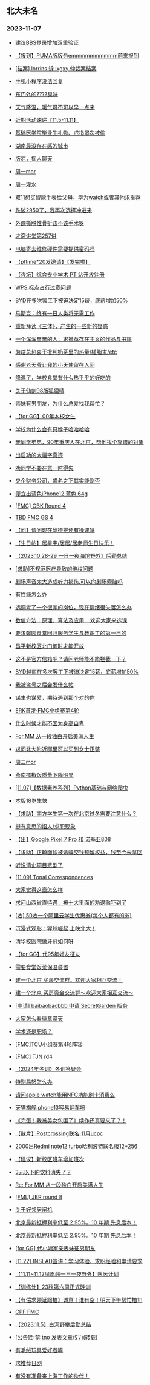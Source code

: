 ## 北大未名 
### 2023-11-07

+ [建议BBS登录增加双重验证](https://bbs.pku.edu.cn/v2/post-read.php?bid=1&threadid=18675607)

+ [【报到】PUMA版版务emmmmmmmmmm前来报到](https://bbs.pku.edu.cn/v2/post-read.php?bid=740&threadid=18675678)

+ [[结案] lorrins 诉 lxgxy 仲裁案结案](https://bbs.pku.edu.cn/v2/post-read.php?bid=164&threadid=18676016)

+ [手机小程序没法回复](https://bbs.pku.edu.cn/v2/post-read.php?bid=16&threadid=18675963)

+ [东门外的????臭味](https://bbs.pku.edu.cn/v2/post-read.php?bid=1431&threadid=18675928)

+ [天气降温，暖气可不可以早一点来](https://bbs.pku.edu.cn/v2/post-read.php?bid=1431&threadid=18675425)

+ [近期活动速递【11.5-11.11】](https://bbs.pku.edu.cn/v2/post-read.php?bid=31&threadid=18675739)

+ [基础医学院毕业生礼物、戒指屡次被偷](https://bbs.pku.edu.cn/v2/post-read.php?bid=138&threadid=18675921)

+ [湖南最没存在感的城市](https://bbs.pku.edu.cn/v2/post-read.php?bid=474&threadid=18675224)

+ [版凉，摇人聊天](https://bbs.pku.edu.cn/v2/post-read.php?bid=474&threadid=18576748)

+ [周一mor](https://bbs.pku.edu.cn/v2/post-read.php?bid=468&threadid=18675649)

+ [周一灌水](https://bbs.pku.edu.cn/v2/post-read.php?bid=610&threadid=18675675)

+ [双11想买智能手表给父母，华为watch或者其他求推荐](https://bbs.pku.edu.cn/v2/post-read.php?bid=244&threadid=18671428)

+ [跌破2950了，我再次选择冲进来](https://bbs.pku.edu.cn/v2/post-read.php?bid=249&threadid=18668674)

+ [外踝撕脱性骨折该不该手术呀](https://bbs.pku.edu.cn/v2/post-read.php?bid=244&threadid=18672619)

+ [才斋讲堂第257讲](https://bbs.pku.edu.cn/v2/post-read.php?bid=342&threadid=18675958)

+ [电脑寄去维修硬件需要提供密码吗](https://bbs.pku.edu.cn/v2/post-read.php?bid=484&threadid=18675815)

+ [【pttime*20发邀请】【发完啦】](https://bbs.pku.edu.cn/v2/post-read.php?bid=209&threadid=18667088)

+ [【杏坛】综合专业学术 PT 站开放注册](https://bbs.pku.edu.cn/v2/post-read.php?bid=209&threadid=18675982)

+ [WPS 标点占行过宽问题](https://bbs.pku.edu.cn/v2/post-read.php?bid=13&threadid=18675879)

+ [BYD在多次罢工下被迫决定15薪，底薪增加50%](https://bbs.pku.edu.cn/v2/post-read.php?bid=251&threadid=18675759)

+ [马斯克：终有一日人类将无需工作](https://bbs.pku.edu.cn/v2/post-read.php?bid=251&threadid=18674979)

+ [重新拜读《三体》，产生的一些新的疑惑](https://bbs.pku.edu.cn/v2/post-read.php?bid=53&threadid=18675446)

+ [一个浑浑噩噩的人，求推荐存在主义的作品与书籍](https://bbs.pku.edu.cn/v2/post-read.php?bid=53&threadid=18609762)

+ [为啥总热衷于批判奶茶里的热量/植脂末/etc](https://bbs.pku.edu.cn/v2/post-read.php?bid=90&threadid=18675954)

+ [感谢老天爷让我的小天使留在人间](https://bbs.pku.edu.cn/v2/post-read.php?bid=151&threadid=18675985)

+ [降温了，学校食堂有什么热乎乎的好吃的](https://bbs.pku.edu.cn/v2/post-read.php?bid=90&threadid=18675856)

+ [关于仙剑98版狐狸精](https://bbs.pku.edu.cn/v2/post-read.php?bid=838&threadid=18675476)

+ [师妹有男朋友，为什么总爱找我帮忙？](https://bbs.pku.edu.cn/v2/post-read.php?bid=103&threadid=18675541)

+ [【for GG】00年本校女生](https://bbs.pku.edu.cn/v2/post-read.php?bid=167&threadid=18675530)

+ [学校为什么会有只猴子哈哈哈哈](https://bbs.pku.edu.cn/v2/post-read.php?bid=103&threadid=18675701)

+ [我同学弟弟，90年重庆人在北京，帮他找个靠谱的对象](https://bbs.pku.edu.cn/v2/post-read.php?bid=167&threadid=18675164)

+ [出启功的大幅字真迹](https://bbs.pku.edu.cn/v2/post-read.php?bid=71&threadid=18675848)

+ [劝同学不要在意一时得失](https://bbs.pku.edu.cn/v2/post-read.php?bid=99&threadid=18675493)

+ [央企财务公司，盛名之下其实能副否](https://bbs.pku.edu.cn/v2/post-read.php?bid=99&threadid=18675020)

+ [便宜出蓝色iPhone12 蓝色 64g](https://bbs.pku.edu.cn/v2/post-read.php?bid=71&threadid=18675981)

+ [[FMC] GBK Round 4](https://bbs.pku.edu.cn/v2/post-read.php?bid=519&threadid=18675763)

+ [TBD FMC GS 4](https://bbs.pku.edu.cn/v2/post-read.php?bid=519&threadid=18676027)

+ [【问】请问现在邱德拔还有操课吗](https://bbs.pku.edu.cn/v2/post-read.php?bid=219&threadid=18644114)

+ [【生日帖】居星宇/居居/居老师生日快乐！](https://bbs.pku.edu.cn/v2/post-read.php?bid=224&threadid=18675258)

+ [【2023.10.28-29 一日一夜海坨野外】后勤总结](https://bbs.pku.edu.cn/v2/post-read.php?bid=224&threadid=18672597)

+ [[求助]不规范医疗导致的维权问题](https://bbs.pku.edu.cn/v2/post-read.php?bid=301&threadid=18672195)

+ [剧场声音太大造成听力损伤,可以向剧场索赔吗](https://bbs.pku.edu.cn/v2/post-read.php?bid=301&threadid=18647495)

+ [有性瘾怎么办](https://bbs.pku.edu.cn/v2/post-read.php?bid=690&threadid=18675173)

+ [选调考了一个很差的岗位，现在情绪很失落怎么办](https://bbs.pku.edu.cn/v2/post-read.php?bid=690&threadid=18674785)

+ [数值方法：原理、算法及应用    欢迎大家来选课](https://bbs.pku.edu.cn/v2/post-read.php?bid=1408&threadid=18376256)

+ [要求馨园食堂回归服务学生与教职工的第一目的](https://bbs.pku.edu.cn/v2/post-read.php?bid=438&threadid=18675314)

+ [昌平新校区北门何时才能开放](https://bbs.pku.edu.cn/v2/post-read.php?bid=438&threadid=18671507)

+ [这不是官方信箱吧？请问老师能不能拦截一下？](https://bbs.pku.edu.cn/v2/post-read.php?bid=668&threadid=18675684)

+ [BYD越南在多次罢工下被迫决定15薪，底薪增加50%](https://bbs.pku.edu.cn/v2/post-read.php?bid=251&threadid=18675759)

+ [我被盗号之后会发什么帖](https://bbs.pku.edu.cn/v2/post-read.php?bid=103&threadid=18675983)

+ [谋生也谋爱，期待遇到那个对的你](https://bbs.pku.edu.cn/v2/post-read.php?bid=167&threadid=18676082)

+ [ERK首发·FMC小组赛第4轮](https://bbs.pku.edu.cn/v2/post-read.php?bid=519&threadid=18676090)

+ [什么时候才能不因为身高自卑](https://bbs.pku.edu.cn/v2/post-read.php?bid=690&threadid=18675297)

+ [For MM 从一段独白开启美满人生](https://bbs.pku.edu.cn/v2/post-read.php?bid=167&threadid=18676080)

+ [求问北大附近哪里可以买到女士正装](https://bbs.pku.edu.cn/v2/post-read.php?bid=99&threadid=18675902)

+ [周二mor](https://bbs.pku.edu.cn/v2/post-read.php?bid=468&threadid=18676168)

+ [燕南擂椒饭质量下降明显](https://bbs.pku.edu.cn/v2/post-read.php?bid=1431&threadid=18675720)

+ [[11.07]【数据素养系列】Python基础与网络爬虫](https://bbs.pku.edu.cn/v2/post-read.php?bid=25&threadid=18676176)

+ [本版18岁生快](https://bbs.pku.edu.cn/v2/post-read.php?bid=838&threadid=18667200)

+ [【求助】南方学生第一次在北京过冬需要注意什么？](https://bbs.pku.edu.cn/v2/post-read.php?bid=103&threadid=18676091)

+ [挺有意思的招人/求职现象](https://bbs.pku.edu.cn/v2/post-read.php?bid=99&threadid=18675809)

+ [【出】Google Pixel 7 Pro 和 诺基亚808](https://bbs.pku.edu.cn/v2/post-read.php?bid=71&threadid=18675984)

+ [【求助】正畸面诊被诱骗交钱预留权益，钱至今未拿回](https://bbs.pku.edu.cn/v2/post-read.php?bid=301&threadid=18676181)

+ [听说清史项目悲剧了](https://bbs.pku.edu.cn/v2/post-read.php?bid=33&threadid=18676192)

+ [[11.09] Tonal Correspondences](https://bbs.pku.edu.cn/v2/post-read.php?bid=342&threadid=18676185)

+ [大家觉得这壶怎么样](https://bbs.pku.edu.cn/v2/post-read.php?bid=296&threadid=18675227)

+ [求问山西省直待遇，被十大里面的劝退贴吓到了](https://bbs.pku.edu.cn/v2/post-read.php?bid=99&threadid=18671794)

+ [[收] 50收一个阿里云学生优惠券(每个人都有的券)](https://bbs.pku.edu.cn/v2/post-read.php?bid=71&threadid=18676083)

+ [沉浸式观影：猩球崛起 上映北大！](https://bbs.pku.edu.cn/v2/post-read.php?bid=1431&threadid=18675814)

+ [清华校医院做牙冠如何呀](https://bbs.pku.edu.cn/v2/post-read.php?bid=104&threadid=18676199)

+ [【for GG】代95年好友征友](https://bbs.pku.edu.cn/v2/post-read.php?bid=167&threadid=18676023)

+ [需要食堂饭菜保温装置](https://bbs.pku.edu.cn/v2/post-read.php?bid=138&threadid=18675897)

+ [建一个北京 买房交流群。欢迎大家相互交流！](https://bbs.pku.edu.cn/v2/post-read.php?bid=104&threadid=18676203)

+ [建一个北京 买房资金交流群～欢迎大家相互交流～](https://bbs.pku.edu.cn/v2/post-read.php?bid=244&threadid=18676206)

+ [[申请] baibaobaobbb 申请 SecretGarden 版务](https://bbs.pku.edu.cn/v2/post-read.php?bid=751&threadid=18665411)

+ [大家怎么看待章泽天](https://bbs.pku.edu.cn/v2/post-read.php?bid=103&threadid=18676191)

+ [学术还是职场？](https://bbs.pku.edu.cn/v2/post-read.php?bid=141&threadid=18676124)

+ [[FMC]TCU小组赛第4轮阵容](https://bbs.pku.edu.cn/v2/post-read.php?bid=519&threadid=18676236)

+ [[FMC] TJN rd4](https://bbs.pku.edu.cn/v2/post-read.php?bid=519&threadid=18676230)

+ [【2024年冬训】冬训答疑会](https://bbs.pku.edu.cn/v2/post-read.php?bid=224&threadid=18676221)

+ [特别易怒怎么办](https://bbs.pku.edu.cn/v2/post-read.php?bid=690&threadid=18676189)

+ [请问apple watch能用NFC功能刷卡消费么](https://bbs.pku.edu.cn/v2/post-read.php?bid=488&threadid=18674502)

+ [天猫旗舰iphone13容易翻车吗](https://bbs.pku.edu.cn/v2/post-read.php?bid=488&threadid=18676255)

+ [《完蛋！我被美女包围了》续作还真要来了？！](https://bbs.pku.edu.cn/v2/post-read.php?bid=251&threadid=18676248)

+ [【散片】Postcrossing联名·11月ucpc](https://bbs.pku.edu.cn/v2/post-read.php?bid=1367&threadid=18675384)

+ [2000出Redmi note12 turbo哈利波特联名版12+256](https://bbs.pku.edu.cn/v2/post-read.php?bid=71&threadid=18676229)

+ [【建议】新校区班车增加班次](https://bbs.pku.edu.cn/v2/post-read.php?bid=438&threadid=18640541)

+ [3元以下的饮料消失了？](https://bbs.pku.edu.cn/v2/post-read.php?bid=606&threadid=18676267)

+ [Re: For MM 从一段独白开启美满人生](https://bbs.pku.edu.cn/v2/post-read.php?bid=167&threadid=18676080)

+ [[FML] JBR round 8](https://bbs.pku.edu.cn/v2/post-read.php?bid=519&threadid=18676276)

+ [关于好邻居闸机](https://bbs.pku.edu.cn/v2/post-read.php?bid=138&threadid=18667670)

+ [北京最新抵押利率低至 2.95%。10 年期 先息后本！](https://bbs.pku.edu.cn/v2/post-read.php?bid=104&threadid=18676308)

+ [北京最新抵押利率低至 2.95%。10 年期 先息后本！](https://bbs.pku.edu.cn/v2/post-read.php?bid=342&threadid=18676318)

+ [[for GG] 代小姨家亲表妹征男朋友](https://bbs.pku.edu.cn/v2/post-read.php?bid=167&threadid=18676226)

+ [[11.22] INSEAD宣讲：学习体验、求职经验和申请要求](https://bbs.pku.edu.cn/v2/post-read.php?bid=342&threadid=18676364)

+ [【11.11~11.12凤凰岭一日一夜野外】队医计划](https://bbs.pku.edu.cn/v2/post-read.php?bid=224&threadid=18676345)

+ [【训练处】23秋第六周正式晚训](https://bbs.pku.edu.cn/v2/post-read.php?bid=224&threadid=18676334)

+ [【有偿求领证跟拍】诚意！谁有空！明天下午帮忙拍1h](https://bbs.pku.edu.cn/v2/post-read.php?bid=711&threadid=18676355)

+ [CPF FMC](https://bbs.pku.edu.cn/v2/post-read.php?bid=519&threadid=18676374)

+ [【2023.11.5】白河野攀后勤总结](https://bbs.pku.edu.cn/v2/post-read.php?bid=224&threadid=18676368)

+ [[公告]封禁 tno 发表文章权力(转载)](https://bbs.pku.edu.cn/v2/post-read.php?bid=338&threadid=18676339)

+ [有毛绒玩具爱好者嘛](https://bbs.pku.edu.cn/v2/post-read.php?bid=218&threadid=18672293)

+ [求推荐日剧](https://bbs.pku.edu.cn/v2/post-read.php?bid=200&threadid=18672512)

+ [有没有准备来上海工作的伙伴！](https://bbs.pku.edu.cn/v2/post-read.php?bid=99&threadid=18676265)

